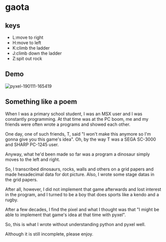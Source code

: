 # gaota

## keys

* L:move to right
* H:move to left
* K:climb the ladder
* J:climb down the ladder
* Z:spit out rock

## Demo

![pyxel-190111-165419](https://user-images.githubusercontent.com/46480858/51020931-5deb0480-15c3-11e9-8fa5-b11b6f412c75.gif)

## Something like a poem

When I was a primary school student, I was an MSX user and I was constantly programming. At that time was at the PC boom, me and my friends were often wrote a programs and showed each other.

One day, one of such friends, T, said "I won't make this anymore so I'm gonna give you this game's idea". Oh, by the way T was a SEGA SC-3000 and SHARP PC-1245 user.

Anyway, what he'd been made so far was a program a dinosaur simply moves to the left and right.

So, I transcribed dinosaurs, rocks, walls and others on a grid papers and made hexadecimal data for dot picture. Also, I wrote some stage datas in the grid papers.

After all, however, I did not implement that game afterwards and lost interest in the program, and I turned to be a boy that does sports like a kendo and a rugby.

After a few decades, I find the pixel and what I thought was that "I might be able to implement that game's  idea at that time with pyxel".

So, this is what I wrote without understanding python and pyxel well.

Although it is still incomplete, please enjoy.

